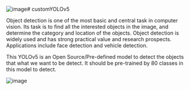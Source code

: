 ![image](https://github.com/user-attachments/assets/ba48594b-0305-4844-a4ac-7dbb2317eccd)# customYOLOv5

Object detection is one of the most basic and central task in computer vision. Its task is to find all the interested objects in the image, and determine the category and location of the objects. Object detection is widely used and has strong practical value and research prospects. Applications include face detection and vehicle detection.

This YOLOv5 is an Open Source/Pre-defined model to detect the objects that what we want to be detect. It should be pre-trained by 80 classes in this model to detect.

![image](https://github.com/user-attachments/assets/1a227642-a153-451b-a79a-c1e5b78772e2)
